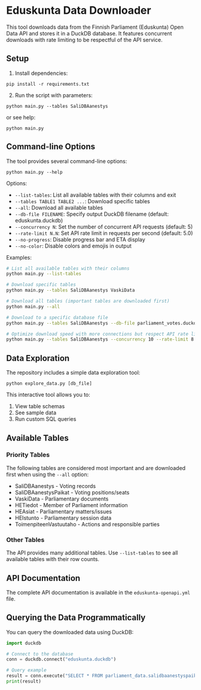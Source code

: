 # Eduskunta Data Downloader

This tool downloads data from the Finnish Parliament (Eduskunta) Open Data API and stores it in a DuckDB database. It features concurrent downloads with rate limiting to be respectful of the API service.

## Setup

1. Install dependencies:
```
pip install -r requirements.txt
```

2. Run the script with parameters:
```
python main.py --tables SaliDBAanestys
```
or see help:
```
python main.py
```

## Command-line Options

The tool provides several command-line options:

```
python main.py --help
```

Options:
- `--list-tables`: List all available tables with their columns and exit
- `--tables TABLE1 TABLE2 ...`: Download specific tables
- `--all`: Download all available tables
- `--db-file FILENAME`: Specify output DuckDB filename (default: eduskunta.duckdb)
- `--concurrency N`: Set the number of concurrent API requests (default: 5)
- `--rate-limit N.N`: Set API rate limit in requests per second (default: 5.0)
- `--no-progress`: Disable progress bar and ETA display
- `--no-color`: Disable colors and emojis in output

Examples:
```bash
# List all available tables with their columns
python main.py --list-tables

# Download specific tables
python main.py --tables SaliDBAanestys VaskiData

# Download all tables (important tables are downloaded first)
python main.py --all

# Download to a specific database file
python main.py --tables SaliDBAanestys --db-file parliament_votes.duckdb

# Optimize download speed with more connections but respect API rate limits
python main.py --tables SaliDBAanestys --concurrency 10 --rate-limit 8.0
```

## Data Exploration

The repository includes a simple data exploration tool:

```
python explore_data.py [db_file]
```

This interactive tool allows you to:
1. View table schemas
2. See sample data
3. Run custom SQL queries

## Available Tables

### Priority Tables
The following tables are considered most important and are downloaded first when using the `--all` option:

- SaliDBAanestys - Voting records
- SaliDBAanestysPaikat - Voting positions/seats
- VaskiData - Parliamentary documents
- HETiedot - Member of Parliament information
- HEAsiat - Parliamentary matters/issues
- HEIstunto - Parliamentary session data
- ToimenpiteenVastuutaho - Actions and responsible parties

### Other Tables
The API provides many additional tables. Use `--list-tables` to see all available tables with their row counts.

## API Documentation

The complete API documentation is available in the `eduskunta-openapi.yml` file.

## Querying the Data Programmatically

You can query the downloaded data using DuckDB:

```python
import duckdb

# Connect to the database
conn = duckdb.connect("eduskunta.duckdb")

# Query example
result = conn.execute("SELECT * FROM parliament_data.salidbaanestyspaikat LIMIT 10").fetchall()
print(result)
```